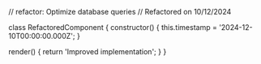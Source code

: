 // refactor: Optimize database queries
// Refactored on 10/12/2024

class RefactoredComponent {
  constructor() {
    this.timestamp = '2024-12-10T00:00:00.000Z';
  }

  render() {
    return 'Improved implementation';
  }
}